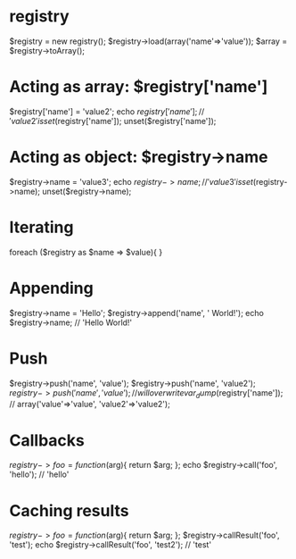 registry
========

$registry = new registry();
$registry->load(array('name'=>'value'));
$array = $registry->toArray();

Acting as array: $registry['name']
==========
$registry['name'] = 'value2';
echo $registry['name']; // 'value2'
isset($registry['name']);
unset($registry['name']);

Acting as object: $registry->name
==========
$registry->name = 'value3';
echo $registry->name; // 'value3'
isset($registry->name);
unset($registry->name);

Iterating
==========
foreach ($registry as $name => $value){
}

Appending
==========
$registry->name = 'Hello';
$registry->append('name', ' World!');
echo $registry->name; // 'Hello World!'

Push
=========
$registry->push('name', 'value');
$registry->push('name', 'value2');
$registry->push('name', 'value'); // will overwrite
var_dump($registry['name']); // array('value'=>'value', 'value2'=>'value2');

Callbacks
=========
$registry->foo = function($arg){
    return $arg;
};
echo $registry->call('foo', 'hello'); // 'hello'

Caching results
=========
$registry->foo = function($arg){
    return $arg;
};
$registry->callResult('foo', 'test');
echo $registry->callResult('foo', 'test2'); // 'test'

